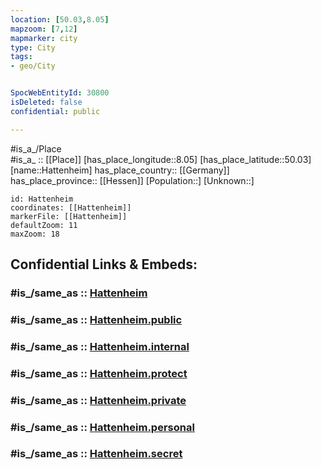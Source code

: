 ```yaml
---
location: [50.03,8.05] 
mapzoom: [7,12] 
mapmarker: city 
type: City
tags:
- geo/City


SpocWebEntityId: 30800
isDeleted: false
confidential: public

---
```

#is_a_/Place  
#is_a_ :: [[Place]] 
[has_place_longitude::8.05] 
[has_place_latitude::50.03] 
[name::Hattenheim] 
has_place_country:: [[Germany]]  
has_place_province:: [[Hessen]] 
[Population::] 
[Unknown::] 


```leaflet
id: Hattenheim
coordinates: [[Hattenheim]] 
markerFile: [[Hattenheim]] 
defaultZoom: 11 
maxZoom: 18
```


## Confidential Links & Embeds: 

### #is_/same_as :: [Hattenheim](/_Standards/Earth/Continent/Europe/Europe~Central/Germany/Germany~West/Hessen/counties~Hessen/Rheingau-Taunus-Kreis/cities~Rheingau-Taunus/Eltville~Rhein/boroughs~Eltville~Rhein/Hattenheim.md) 

### #is_/same_as :: [Hattenheim.public](/_public/Earth/Continent/Europe/Europe~Central/Germany/Germany~West/Hessen/counties~Hessen/Rheingau-Taunus-Kreis/cities~Rheingau-Taunus/Eltville~Rhein/boroughs~Eltville~Rhein/Hattenheim.public.md) 

### #is_/same_as :: [Hattenheim.internal](/_internal/Earth/Continent/Europe/Europe~Central/Germany/Germany~West/Hessen/counties~Hessen/Rheingau-Taunus-Kreis/cities~Rheingau-Taunus/Eltville~Rhein/boroughs~Eltville~Rhein/Hattenheim.internal.md) 

### #is_/same_as :: [Hattenheim.protect](/_protect/Earth/Continent/Europe/Europe~Central/Germany/Germany~West/Hessen/counties~Hessen/Rheingau-Taunus-Kreis/cities~Rheingau-Taunus/Eltville~Rhein/boroughs~Eltville~Rhein/Hattenheim.protect.md) 

### #is_/same_as :: [Hattenheim.private](/_private/Earth/Continent/Europe/Europe~Central/Germany/Germany~West/Hessen/counties~Hessen/Rheingau-Taunus-Kreis/cities~Rheingau-Taunus/Eltville~Rhein/boroughs~Eltville~Rhein/Hattenheim.private.md) 

### #is_/same_as :: [Hattenheim.personal](/_personal/Earth/Continent/Europe/Europe~Central/Germany/Germany~West/Hessen/counties~Hessen/Rheingau-Taunus-Kreis/cities~Rheingau-Taunus/Eltville~Rhein/boroughs~Eltville~Rhein/Hattenheim.personal.md) 

### #is_/same_as :: [Hattenheim.secret](/_secret/Earth/Continent/Europe/Europe~Central/Germany/Germany~West/Hessen/counties~Hessen/Rheingau-Taunus-Kreis/cities~Rheingau-Taunus/Eltville~Rhein/boroughs~Eltville~Rhein/Hattenheim.secret.md)

